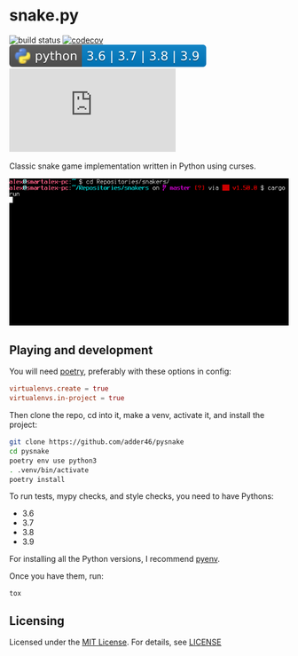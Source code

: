 # snake.py

![build status](https://github.com/adder46/snake.py/workflows/build/badge.svg) [![codecov](https://codecov.io/gh/adder46/snake.py/branch/master/graph/badge.svg?token=TLGV3HQGK0)](https://codecov.io/gh/adder46/snake.py) ![python-versions](.github/badges/python-versions.svg) ![GitHub](https://img.shields.io/github/license/adder46/snake.py)

Classic snake game implementation written in Python using curses.

![screenshot](snake.gif)

## Playing and development

You will need [poetry](https://github.com/python-poetry/poetry), preferably with these options in config:

```toml
virtualenvs.create = true
virtualenvs.in-project = true
```

Then clone the repo, cd into it, make a venv, activate it, and install the project:

```sh
git clone https://github.com/adder46/pysnake
cd pysnake
poetry env use python3
. .venv/bin/activate
poetry install
```

To run tests, mypy checks, and style checks, you need to have Pythons:

- 3.6
- 3.7
- 3.8
- 3.9

For installing all the Python versions, I recommend [pyenv](https://github.com/pyenv/pyenv).

Once you have them, run:

```
tox
```

## Licensing

Licensed under the [MIT License](https://opensource.org/licenses/MIT). For details, see [LICENSE](https://github.com/adder46/snake.py/blob/master/LICENSE)
